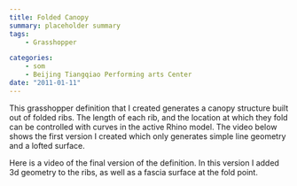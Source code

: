 ```yaml
---
title: Folded Canopy
summary: placeholder summary
tags:
    - Grasshopper

categories:
    - som
    - Beijing Tiangqiao Performing arts Center
date: "2011-01-11"
---
```


This grasshopper definition that I created generates a canopy structure built out of folded ribs. The length of each rib, and the location at which they fold can be controlled with curves in the active Rhino model. The video below shows the first version I created which only generates simple line geometry and a lofted surface.

Here is a video of the final version of the definition. In this version I added 3d geometry to the ribs, as well as a fascia surface at the fold point.
